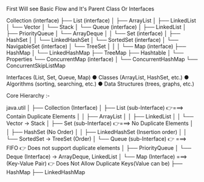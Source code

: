 First Will see Basic Flow and It's Parent Class Or Interfaces

Collection (interface)
├── List (interface)
│   ├── ArrayList
│   ├── LinkedList
│   └── Vector
│       └── Stack
│
└── Queue (interface)
│   ├── LinkedList
│    ├── PriorityQueue
│    └── ArrayDeque
│
│
└──  Set (interface)
│    ├── HashSet
│    │   └── LinkedHashSet
│    └── SortedSet (interface)
│        └── NavigableSet (interface)
│            └── TreeSet
│
│
│
└──   Map (interface)
       ├── HashMap
       │   └── LinkedHashMap
       ├── TreeMap
       ├── Hashtable
       │   └── Properties
       └── ConcurrentMap (interface)
       │    └── ConcurrentHashMap
       └── ConcurrentSkipListMap


Interfaces (List, Set, Queue, Map) 
● Classes (ArrayList, HashSet, etc.) 
● Algorithms (sorting, searching, etc.) 
● Data Structures (trees, graphs, etc.)


Core Hierarchy :- 



java.util 
│ 
├── Collection (Interface) 
│   ├── List (sub-Interface)  👉===> Contain Duplicate Elements
│   │   ├── ArrayList 
│   │   ├── LinkedList 
│   │   └── Vector → Stack 
│   ├── Set (sub-Interface)    👉===> No Duplicate Elements
│   │   ├── HashSet (No Order)
│   │   ├── LinkedHashSet  (Insertion order)
│   │   └── SortedSet → TreeSet  (Order)
│   └── Queue (sub-Interface)             👉 ===> FIFO  👉 Does not support duplicate elements
│       ├── PriorityQueue 
│       └── Deque (Interface) → ArrayDeque, LinkedList 
│ 
└── Map (Interface)        ===>(Key-Value Pair) 👉 Does Not     Allow Duplicate Keys(Value can be)
    ├── HashMap 
    ├── LinkedHashMap 